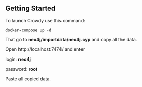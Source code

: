 ## Getting Started

To launch Crowdy use this command:  

`docker-compose up -d`

That go to **neo4j/importdata/neo4j.cyp** and copy all the data.

Open http://localhost:7474/ and enter

login: **neo4j**

password: **root**

Paste all copied data.
